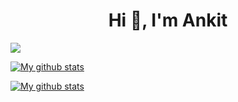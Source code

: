 <h1 align="center">Hi 👋, I'm Ankit</h1>

![](https://visitor-badge.glitch.me/badge?page_id=abhisheknaiidu.abhisheknaiidu)

[![My github stats](https://github-readme-stats.vercel.app/api?username=4nkitd&show_icons=true&theme=react&include_all_commits=true)](https://github.com/anuraghazra/github-readme-stats)

[![My github stats](https://github-readme-stats.vercel.app/api?username=4nkitd&show_icons=true&theme=react&include_all_commits=false&hide=stars,prs,issues,contribs&hide_rank=true&hide_title=true)](https://github.com/anuraghazra/github-readme-stats)

